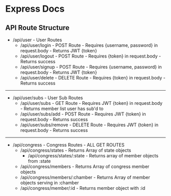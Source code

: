 # Express Docs

## API Route Structure

- /api/user - User Routes
  - /api/user/login - POST Route - Requires {username, password} in request.body - Returns JWT {token}
  - /api/user/logout - POST Route - Requires {token} in request.body - Returns success
  - /api/user/signup - POST Route - Requires {username, password} in request.body - Returns JWT {token}
  - /api/user/delete - DELETE Route - Requires {token} in request.body - Returns success

-----
- /api/user/subs - User Sub Routes
  - /api/user/subs - GET Route - Requires JWT {token} in request.body - Returns member list user has sub'd to
  - /api/user/subs/add - POST Route - Requires JWT {token} in request.body - Returns success
  - /api/user/subs/remove - DELETE Route - Requires JWT {token} in request.body - Returns success

------

- /api/congress - Congress Routes - ALL GET ROUTES
  - /api/congress/states - Returns Array of state objects
    - /api/congress/states/:state - Returns array of member objects from :state
  - /api/congress/members - Returns Array of congress member objects
  - /api/congress/members/:chamber - Returns Array of member objects serving in :chamber
  - /api/congress/member/:id - Returns member object with :id